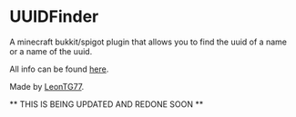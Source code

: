 # UUIDFinder
A minecraft bukkit/spigot plugin that allows you to find the uuid of a name or a name of the uuid.

All info can be found [here](http://dev.bukkit.org/bukkit-plugins/uuid-finder/).

Made by [LeonTG77](https://twitter.com/LeonTG77).


** THIS IS BEING UPDATED AND REDONE SOON **
